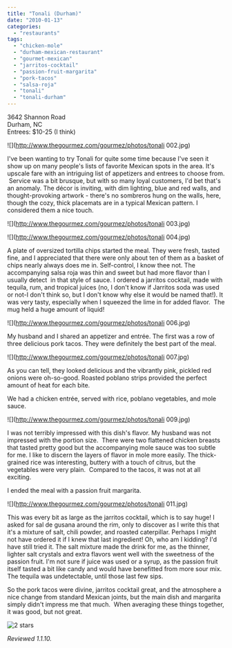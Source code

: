 ```yaml
---
title: "Tonali (Durham)"
date: "2010-01-13"
categories:
  - "restaurants"
tags:
  - "chicken-mole"
  - "durham-mexican-restaurant"
  - "gourmet-mexican"
  - "jarritos-cocktail"
  - "passion-fruit-margarita"
  - "pork-tacos"
  - "salsa-roja"
  - "tonali"
  - "tonali-durham"
---
```


3642 Shannon Road\
Durham, NC\
Entrees: $10-25 (I think)

![](http://www.thegourmez.com/gourmez/photos/tonali 002.jpg)

I've been wanting to try Tonali for quite some time because I've seen it show up on many people's lists of favorite Mexican spots in the area. It's upscale fare with an intriguing list of appetizers and entrees to choose from.  Service was a bit brusque, but with so many loyal customers, I'd bet that's an anomaly. The décor is inviting, with dim lighting, blue and red walls, and thought-provoking artwork - there's no sombreros hung on the walls, here, though the cozy, thick placemats are in a typical Mexican pattern. I considered them a nice touch.

![](http://www.thegourmez.com/gourmez/photos/tonali 003.jpg)

![](http://www.thegourmez.com/gourmez/photos/tonali 004.jpg)

A plate of oversized tortilla chips started the meal. They were fresh, tasted fine, and I appreciated that there were only about ten of them as a basket of chips nearly always does me in. Self-control, I know thee not. The accompanying salsa roja was thin and sweet but had more flavor than I usually detect  in that style of sauce. I ordered a jarritos cocktail, made with tequila, rum, and tropical juices (no, I don't know if Jarritos soda was used or not-I don't think so, but I don't know why else it would be named that!). It was very tasty, especially when I squeezed the lime in for added flavor.  The mug held a huge amount of liquid!

![](http://www.thegourmez.com/gourmez/photos/tonali 006.jpg)

My husband and I shared an appetizer and entrée. The first was a row of three delicious pork tacos. They were definitely the best part of the meal.

![](http://www.thegourmez.com/gourmez/photos/tonali 007.jpg)

As you can tell, they looked delicious and the vibrantly pink, pickled red onions were oh-so-good. Roasted poblano strips provided the perfect amount of heat for each bite.

We had a chicken entrée, served with rice, poblano vegetables, and mole sauce.

![](http://www.thegourmez.com/gourmez/photos/tonali 009.jpg)

I was not terribly impressed with this dish's flavor. My husband was not impressed with the portion size.  There were two flattened chicken breasts that tasted pretty good but the accompanying mole sauce was too subtle for me. I like to discern the layers of flavor in mole more easily. The thick-grained rice was interesting, buttery with a touch of citrus, but the vegetables were very plain.  Compared to the tacos, it was not at all exciting.

I ended the meal with a passion fruit margarita.

![](http://www.thegourmez.com/gourmez/photos/tonali 011.jpg)

This was every bit as large as the jarritos cocktail, which is to say huge! I asked for sal de gusana around the rim, only to discover as I write this that it's a mixture of salt, chili powder, and roasted caterpillar. Perhaps I might not have ordered it if I knew that last ingredient! Oh, who am I kidding? I'd have still tried it. The salt mixture made the drink for me, as the thinner, lighter salt crystals and extra flavors went well with the sweetness of the passion fruit. I'm not sure if juice was used or a syrup, as the passion fruit itself tasted a bit like candy and would have benefitted from more sour mix. The tequila was undetectable, until those last few sips.

So the pork tacos were divine, jarritos cocktail great, and the atmosphere a nice change from standard Mexican joints, but the main dish and margarita simply didn't impress me that much.  When averaging these things together, it was good, but not great.




<div class="caption">

![2 stars](http://s3.amazonaws.com/thegourmez-wpmedia/2009/02/rating_chicken11.gif "rating_chicken11")</div>


_Reviewed 1.1.10._
